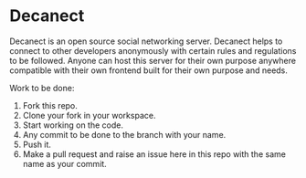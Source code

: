 # Decanect
Decanect is an open source social networking server. Decanect helps to connect to other developers anonymously with certain rules and regulations to be followed. Anyone can host this server for their own purpose anywhere compatible with their own frontend built for their own purpose and needs.

Work to be done:

1. Fork this repo.
2. Clone your fork in your workspace.
3. Start working on the code.
4. Any commit to be done to the branch with your name.
5. Push it.
6. Make a pull request and raise an issue here in this repo with the same name as your commit.
